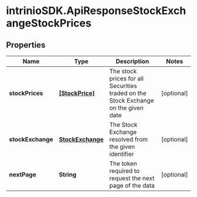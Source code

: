 # intrinioSDK.ApiResponseStockExchangeStockPrices

## Properties
Name | Type | Description | Notes
------------ | ------------- | ------------- | -------------
**stockPrices** | [**[StockPrice]**](StockPrice.md) | The stock prices for all Securities traded on the Stock Exchange on the given date | [optional] 
**stockExchange** | [**StockExchange**](StockExchange.md) | The Stock Exchange resolved from the given identifier | [optional] 
**nextPage** | **String** | The token required to request the next page of the data | [optional] 


